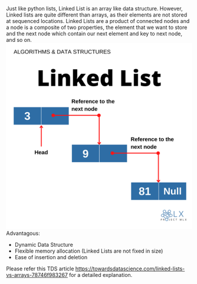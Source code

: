 Just like python lists, Linked List is an array like data structure. However, Linked lists are quite different than arrays, 
as their elements are not stored at sequenced locations. Linked Lists are a product of connected nodes and a node is a composite 
of two properties, the element that we want to store and the next node which contain our next element and key to next node, and so on.
![alt text](https://github.com/project-mlx/ADS/blob/main/LinkedList/1.png)
Advantagous:
- Dynamic Data Structure
- Flexible memory allocation (Linked Lists are not fixed in size)
- Ease of insertion and deletion

Please refer this TDS article https://towardsdatascience.com/linked-lists-vs-arrays-78746f983267 for a detailed explanation.


